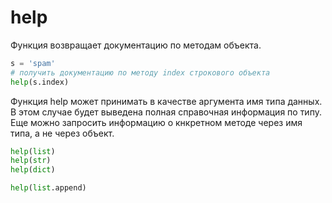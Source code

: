 # help

Функция возвращает документацию по методам объекта.

```python
s = 'spam'
# получить документацию по методу index строкового объекта
help(s.index)
```

Функция help может принимать в качестве аргумента имя типа данных. В этом случае будет выведена полная справочная информация по типу. Еще можно запросить информацию о кнкретном методе через имя типа, а не через объект.

```python
help(list)
help(str)
help(dict)

help(list.append)
```
